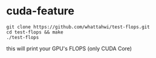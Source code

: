 # cuda-feature
```
git clone https://github.com/whattahwi/test-flops.git
cd test-flops && make
./test-flops
```
this will print your GPU's FLOPS (only CUDA Core)
